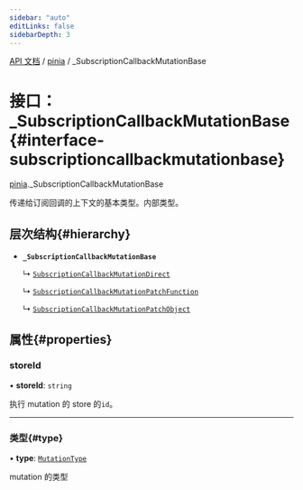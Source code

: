 ```yaml
---
sidebar: "auto"
editLinks: false
sidebarDepth: 3
---
```


[API 文档](../index.md) / [pinia](../modules/pinia.md) / \_SubscriptionCallbackMutationBase

# 接口：\_SubscriptionCallbackMutationBase{#interface-subscriptioncallbackmutationbase}

[pinia](../modules/pinia.md)._SubscriptionCallbackMutationBase

传递给订阅回调的上下文的基本类型。内部类型。

## 层次结构{#hierarchy}

- **`_SubscriptionCallbackMutationBase`**

  ↳ [`SubscriptionCallbackMutationDirect`](pinia.SubscriptionCallbackMutationDirect.md)

  ↳ [`SubscriptionCallbackMutationPatchFunction`](pinia.SubscriptionCallbackMutationPatchFunction.md)

  ↳ [`SubscriptionCallbackMutationPatchObject`](pinia.SubscriptionCallbackMutationPatchObject.md)

## 属性{#properties}

### storeId

• **storeId**: `string`

执行 mutation 的 store 的`id`。

___

### 类型{#type}

• **type**: [`MutationType`](../enums/pinia.MutationType.md)

mutation 的类型
